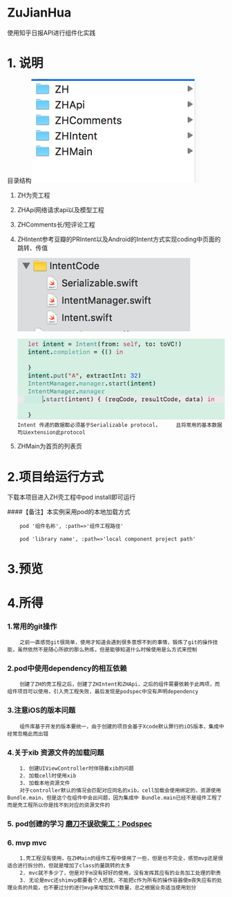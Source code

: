 # ZuJianHua
使用知乎日报API进行组件化实践
# 1. 说明
目录结构![目录结构](https://github.com/skeyboy/ZuJianHua/blob/master/pic/main.png)

1.  ZH为壳工程
2.  ZHApi网络请求api以及模型工程
3.  ZHComments长/短评论工程
4.  ZHIntent参考豆瓣的PRIntent以及Android的Intent方式实现coding中页面的跳转、传值
	
	![Intent结构](https://github.com/skeyboy/ZuJianHua/blob/master/pic/intent1.png)
	
	![Intent使用](https://github.com/skeyboy/ZuJianHua/blob/master/pic/intent2.png)
		```
		Intent 传递的数据都必须基于Serializable protocol，		且将常用的基本数据均以extension此protocol
		```
5.  ZHMain为首页的列表页

# 2.项目给运行方式
下载本项目进入ZH壳工程中pod install即可运行

####【备注】本实例采用pod的本地加载方式

```
	pod '组件名称', :path=>'组件工程路径'
```

```
	pod 'library name', :path=>'local component project path'

```
# 3.预览
# 4.所得
### 1.常用的git操作
		之前一直感觉git很简单，使用才知道会遇到很多意想不到的事情，锻炼了git的操作技能，虽然依然不是随心所欲的那么熟练，但是能够知道什么时候使用是么方式来控制
### 2.pod中使用dependency的相互依赖
		创建了ZH的壳工程之后，创建了ZHIntent和ZHApi，之后的组件需要依赖于此两项，而组件项目可以使用，引入壳工程失败，最后发现是podspec中没有声明dependency
### 3.注意iOS的版本问题
		组件库基于开发的版本要统一，由于创建的项目会基于Xcode默认罪行的iOS版本，集成中经常忽略此而出错
### 4.关于xib 资源文件的加载问题
		1. 创建UIViewController时伴随着xib的问题
		2. 加载cell时使用xib
		3. 加载本地资源文件
		对于controller默认的情况会匹配对应同名的xib，cell加载会使用绑定的，资源使用 Bundle.main，但是这个在组件中会出问题，因为集成中 Bundle.main已经不是组件工程了而是壳工程所以你是找不到对应的资源文件的
### 5. pod创建的学习 [磨刀不误砍柴工：Podspec](https://guides.cocoapods.org/syntax/podspec.html#name)
### 6. mvp mvc
		1.壳工程没有使用，在ZHMain的组件工程中使用了一些，但是也不完全，感觉mvp还是很适合进行拆分的，但就是增加了class的量跳转的太多
		2. mvc就不多少了，但是对于m没有好好的使用，没有发挥其应有的业务加工处理的职责
		3. 无论是mvc还shimvp都要看个人把我，不能把c作为所有的操作容器使m丧失应有的处理业务的共能，也不要过分的进行mvp来增加文件数量，总之根据业务适当使用划分
		
